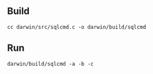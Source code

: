 ## Build

```
cc darwin/src/sqlcmd.c -o darwin/build/sqlcmd
```

## Run

```
darwin/build/sqlcmd -a -b -c
```